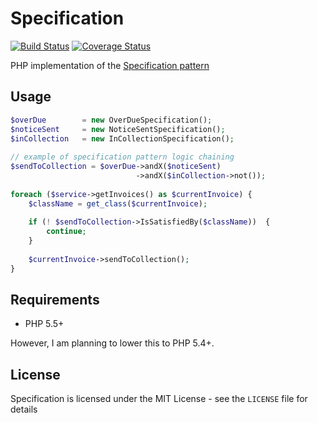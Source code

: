 # Specification 
[![Build Status](https://travis-ci.org/rikbruil/specification.svg)](https://travis-ci.org/rikbruil/specification)
[![Coverage Status](https://coveralls.io/repos/rikbruil/specification/badge.svg?branch=master)](https://coveralls.io/r/rikbruil/specification?branch=master)

PHP implementation of the [Specification pattern][specification_pattern]

## Usage

```php
$overDue        = new OverDueSpecification();
$noticeSent     = new NoticeSentSpecification();
$inCollection   = new InCollectionSpecification();
 
// example of specification pattern logic chaining
$sendToCollection = $overDue->andX($noticeSent)
                            ->andX($inCollection->not());
 
foreach ($service->getInvoices() as $currentInvoice) {
    $className = get_class($currentInvoice);
    
    if (! $sendToCollection->IsSatisfiedBy($className))  {
        continue;
    }
    
    $currentInvoice->sendToCollection();
}
```

## Requirements

- PHP 5.5+

However, I am planning to lower this to PHP 5.4+.

## License

Specification is licensed under the MIT License - see the `LICENSE` file for details

[specification_pattern]: http://en.wikipedia.org/wiki/Specification_pattern
